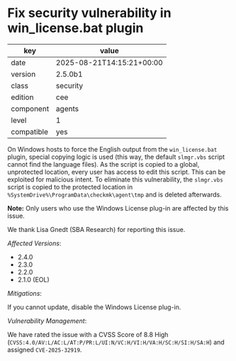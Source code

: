 [//]: # (werk v2)
# Fix security vulnerability in win_license.bat plugin

key        | value
---------- | ---
date       | 2025-08-21T14:15:21+00:00
version    | 2.5.0b1
class      | security
edition    | cee
component  | agents
level      | 1
compatible | yes

On Windows hosts to force the English output from the `win_license.bat` plugin,
special copying logic is used (this way, the default `slmgr.vbs` script cannot find the language files).
As the script is copied to a global, unprotected location, every user has access to edit this script.
This can be exploited for malicious intent.
To eliminate this vulnerability, the `slmgr.vbs` script is copied to the protected location 
in `%SystemDrive%\ProgramData\checkmk\agent\tmp` and is deleted afterwards.

**Note:** Only users who use the Windows License plug-in are affected by this issue.

We thank Lisa Gnedt (SBA Research) for reporting this issue.

*Affected Versions*:

* 2.4.0
* 2.3.0
* 2.2.0
* 2.1.0 (EOL)

*Mitigations*:

If you cannot update, disable the Windows License plug-in.

*Vulnerability Management*:

We have rated the issue with a CVSS Score of 8.8 High (`CVSS:4.0/AV:L/AC:L/AT:P/PR:L/UI:N/VC:H/VI:H/VA:H/SC:H/SI:H/SA:H`) and assigned `CVE-2025-32919`.
